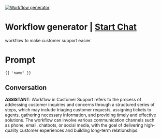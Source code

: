 
[![Workflow generator](https://flow-prompt-covers.s3.us-west-1.amazonaws.com/icon/realistic/real_2.png)](https://gptcall.net/chat.html?data=%7B%22contact%22%3A%7B%22id%22%3A%22rg5ce8jHneZc3G_fJTWcg%22%2C%22flow%22%3Atrue%7D%7D)
# Workflow generator | [Start Chat](https://gptcall.net/chat.html?data=%7B%22contact%22%3A%7B%22id%22%3A%22rg5ce8jHneZc3G_fJTWcg%22%2C%22flow%22%3Atrue%7D%7D)
workflow to make customer support easier

# Prompt

```
{{ 'name' }}

```

## Conversation

**ASSISTANT**: Workflow in Customer Support refers to the process of addressing customer inquiries and concerns through a structured series of steps, which may include triaging customer requests, assigning tickets to agents, gathering necessary information, and providing timely and effective solutions. The workflow can involve various communication channels such as phone, email, chatbots, or social media, with the goal of delivering high-quality customer experiences and building long-term relationships.


